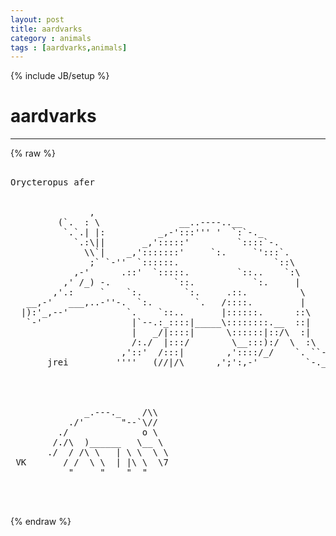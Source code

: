 ```yaml
---
layout: post
title: aardvarks
category : animals
tags : [aardvarks,animals]
---
```

{% include JB/setup %}
# aardvarks
---
{% raw %}
<pre>

Orycteropus afer


               ,
         (`.  : \               __..----..__
          `.`.| |:          _,-&#039;:::&#039;&#039;&#039; &#039;  `:`-._
            `.:\||       _,&#039;:::::&#039;         `::::`-.
              \\`|    _,&#039;:::::::&#039;     `:.     `&#039;:::`.
               ;` `-&#039;&#039;  `::::::.                  `::\
            ,-&#039;      .::&#039;  `:::::.         `::..    `:\
          ,&#039; /_) -.            `::.           `:.     |
        ,&#039;.:     `    `:.        `:.     .::.          \
   __,-&#039;   ___,..-&#039;&#039;-.  `:.        `.   /::::.         |
  |):&#039;_,--&#039;           `.    `::..       |::::::.      ::\
   `-&#039;                 |`--.:_::::|_____\::::::::.__  ::|
                       |   _/|::::|      \::::::|::/\  :|
                       /:./  |:::/        \__:::):/  \  :\
                     ,&#039;::&#039;  /:::|        ,&#039;::::/_/    `. ``-.__
       jrei         &#039;&#039;&#039;&#039;   (//|/\      ,&#039;;&#039;:,-&#039;         `-.__  `&#039;--..__
                                                             `&#039;&#039;---::::&#039;



              _.---._    /\\
           ./&#039;       &quot;--`\//
         ./              o \
        /./\  )______   \__ \
       ./  / /\ \   | \ \  \ \
 VK       / /  \ \  | |\ \  \7
           &quot;     &quot;    &quot;  &quot;
      

 </pre>
{% endraw %}
